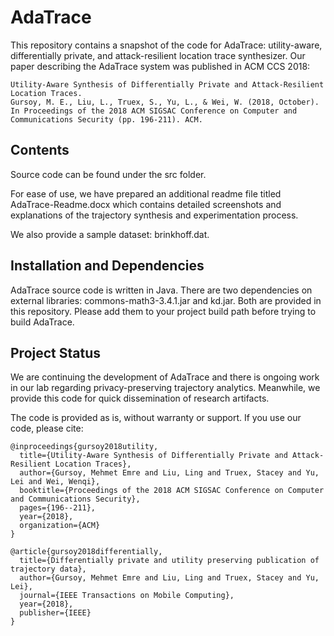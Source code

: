 # AdaTrace

This repository contains a snapshot of the code for AdaTrace: utility-aware, differentially private, and attack-resilient location trace synthesizer. Our paper describing the AdaTrace system was published in ACM CCS 2018:

```
Utility-Aware Synthesis of Differentially Private and Attack-Resilient Location Traces. 
Gursoy, M. E., Liu, L., Truex, S., Yu, L., & Wei, W. (2018, October). 
In Proceedings of the 2018 ACM SIGSAC Conference on Computer and Communications Security (pp. 196-211). ACM.
```

## Contents 

Source code can be found under the src folder. 

For ease of use, we have prepared an additional readme file titled AdaTrace-Readme.docx which contains detailed screenshots and explanations of the trajectory synthesis and experimentation process. 

We also provide a sample dataset: brinkhoff.dat. 

## Installation and Dependencies

AdaTrace source code is written in Java. There are two dependencies on external libraries: commons-math3-3.4.1.jar and kd.jar. Both are provided in this repository. Please add them to your project build path before trying to build AdaTrace. 

## Project Status

We are continuing the development of AdaTrace and there is ongoing work in our lab regarding privacy-preserving trajectory analytics. Meanwhile, we provide this code for quick dissemination of research artifacts. 

The code is provided as is, without warranty or support. If you use our code, please cite:

```
@inproceedings{gursoy2018utility,
  title={Utility-Aware Synthesis of Differentially Private and Attack-Resilient Location Traces},
  author={Gursoy, Mehmet Emre and Liu, Ling and Truex, Stacey and Yu, Lei and Wei, Wenqi},
  booktitle={Proceedings of the 2018 ACM SIGSAC Conference on Computer and Communications Security},
  pages={196--211},
  year={2018},
  organization={ACM}
}
```

```
@article{gursoy2018differentially,
  title={Differentially private and utility preserving publication of trajectory data},
  author={Gursoy, Mehmet Emre and Liu, Ling and Truex, Stacey and Yu, Lei},
  journal={IEEE Transactions on Mobile Computing},
  year={2018},
  publisher={IEEE}
}
```
